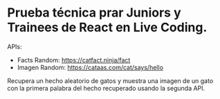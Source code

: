 # Prueba técnica prar Juniors y Trainees de React en Live Coding.

APIs:

- Facts Random: https://catfact.ninja/fact
- Imagen Random: https://cataas.com/cat/says/hello

Recupera un hecho aleatorio de gatos y muestra una imagen de un gato con la primera palabra del hecho recuperado usando la segunda API.